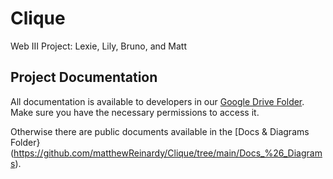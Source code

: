 # Clique
Web III Project: Lexie, Lily, Bruno, and Matt

## Project Documentation  
All documentation is available to developers in our [Google Drive Folder](https://drive.google.com/drive/u/1/folders/1e3YjTGlHFPqMrjkk07hiG_-zpVYulmRO).  
Make sure you have the necessary permissions to access it.

Otherwise there are public documents available in the [Docs & Diagrams Folder}(https://github.com/matthewReinardy/Clique/tree/main/Docs_%26_Diagrams).
